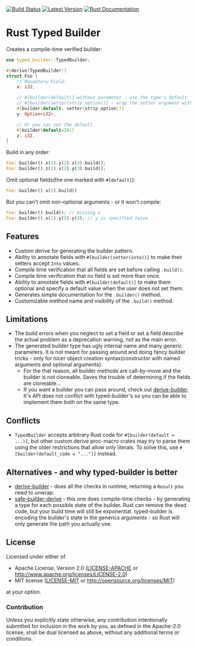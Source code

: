 [![Build Status](https://github.com/idanarye/rust-typed-builder/workflows/CI/badge.svg)](https://github.com/idanarye/rust-typed-builder/actions)
[![Latest Version](https://img.shields.io/crates/v/typed-builder.svg)](https://crates.io/crates/typed-builder)
[![Rust Documentation](https://img.shields.io/badge/api-rustdoc-blue.svg)](https://idanarye.github.io/rust-typed-builder/)

# Rust Typed Builder

Creates a compile-time verified builder:

```rust
use typed_builder::TypedBuilder;

#[derive(TypedBuilder)]
struct Foo {
    // Mandatory Field:
    x: i32,

    // #[builder(default)] without parameter - use the type's default
    // #[builder(setter(strip_option))] - wrap the setter argument with `Some(...)`
    #[builder(default, setter(strip_option))]
    y: Option<i32>,

    // Or you can set the default
    #[builder(default=20)]
    z: i32,
}
```

Build in any order:
```rust
Foo::builder().x(1).y(2).z(3).build();
Foo::builder().z(1).x(2).y(3).build();
```

Omit optional fields(the one marked with `#[default]`):
```rust
Foo::builder().x(1).build()
```

But you can't omit non-optional arguments - or it won't compile:
```rust
Foo::builder().build(); // missing x
Foo::builder().x(1).y(2).y(3); // y is specified twice
```

## Features

* Custom derive for generating the builder pattern.
* Ability to annotate fields with `#[builder(setter(into))]` to make their setters accept `Into` values.
* Compile time verification that all fields are set before calling `.build()`.
* Compile time verification that no field is set more than once.
* Ability to annotate fields with `#[builder(default)]` to make them optional and specify a default value when the user does not set them.
* Generates simple documentation for the `.builder()` method.
* Customizable method name and visibility of the `.build()` method.

## Limitations

* The build errors when you neglect to set a field or set a field describe the actual problem as a deprecation warning, not as the main error.
* The generated builder type has ugly internal name and many generic parameters. It is not meant for passing around and doing fancy builder tricks - only for nicer object creation syntax(constructor with named arguments and optional arguments).
    * For the that reason, all builder methods are call-by-move and the builder is not cloneable. Saves the trouble of determining if the fields are cloneable...
    * If you want a builder you can pass around, check out [derive-builder](https://crates.io/crates/derive_builder). It's API does not conflict with typed-builder's so you can be able to implement them both on the same type.

## Conflicts

* `TypedBuilder` accepts arbitrary Rust code for `#[builder(default = ...)]`, but other custom derive proc-macro crates may try to parse them using the older restrictions that allow only literals. To solve this, use `#[builder(default_code = "...")]` instead.

## Alternatives - and why typed-builder is better

* [derive-builder](https://crates.io/crates/derive_builder) - does all the checks in runtime, returning a `Result` you need to unwrap.
* [safe-builder-derive](https://crates.io/crates/safe-builder-derive) - this one does compile-time checks - by generating a type for each possible state of the builder. Rust can remove the dead code, but your build time will still be exponential. typed-builder is encoding the builder's state in the generics arguments - so Rust will only generate the path you actually use.

## License

Licensed under either of

 * Apache License, Version 2.0 ([LICENSE-APACHE](LICENSE-APACHE) or http://www.apache.org/licenses/LICENSE-2.0)
 * MIT license ([LICENSE-MIT](LICENSE-MIT) or http://opensource.org/licenses/MIT)

at your option.

### Contribution

Unless you explicitly state otherwise, any contribution intentionally submitted
for inclusion in the work by you, as defined in the Apache-2.0 license, shall be dual licensed as above, without any
additional terms or conditions.

